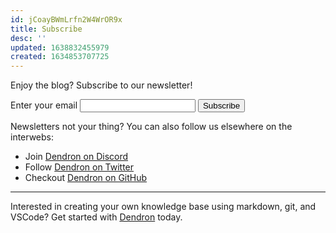 ```yaml
---
id: jCoayBWmLrfn2W4WrOR9x
title: Subscribe
desc: ''
updated: 1638832455979
created: 1634853707725
---
```


Enjoy the blog? Subscribe to our newsletter!

<form
  action="https://buttondown.email/api/emails/embed-subscribe/dendron"
  method="post"
  target="popupwindow"
  onsubmit="window.open('https://buttondown.email/dendron', 'popupwindow')"
  class="embeddable-buttondown-form"
>
  <label for="bd-email">Enter your email</label>
  <input type="email" name="email" id="bd-email" />
  <input type="submit" value="Subscribe" />
  <p></p>
</form>


Newsletters not your thing? You can also follow us elsewhere on the interwebs:

* Join [Dendron on Discord](https://link.dendron.so/discord)
* Follow [Dendron on Twitter](https://link.dendron.so/twitter)
* Checkout [Dendron on GitHub](https://link.dendron.so/github)

---

Interested in creating your own knowledge base using markdown, git, and VSCode? Get started with [Dendron](https://wiki.dendron.so/notes/678c77d9-ef2c-4537-97b5-64556d6337f1/) today.
